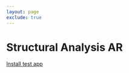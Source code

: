 ```yaml
---
layout: page
exclude: true
---
```

# Structural Analysis AR
<a href="itms-services://?action=download-manifest&url=https://github.com/rafael-radkowski/structural_analysis_AR/releases/download/rc1_1_4/manifest.plist">Install test app</a>
